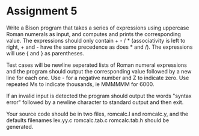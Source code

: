 # Assignment 5

Write a Bison program that takes a series of expressions using uppercase 
Roman numerals as input, and computes and prints the corresponding value.
The expressions should only contain + - / * (associativity is left to 
right, + and - have the same precedence as does * and /). The expressions
will use { and } as parentheses.

Test cases will be newline seperated lists of Roman numeral expressions
and the program should output the corresponding value followed by a new 
line for each one. Use - for a negative number and Z to indicate zero.
Use repeated Ms to indicate thousands, ie MMMMMM for 6000.

If an invalid input is detected the program should output the words 
"syntax error" followed by a newline character to standard output
and then exit.

Your source code should be in two files, romcalc.l and romcalc.y, and
the defaults filenames lex.yy.c romcalc.tab.c romcalc.tab.h should
be generated.
